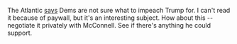 The Atlantic <a href="https://www.theatlantic.com/politics/archive/2019/10/impeachment-trump-democrats/600448/">says</a> Dems are not sure what to impeach Trump for. I can't read it because of paywall, but it's an interesting subject. How about this -- negotiate it privately with McConnell. See if there's anything he could support.
